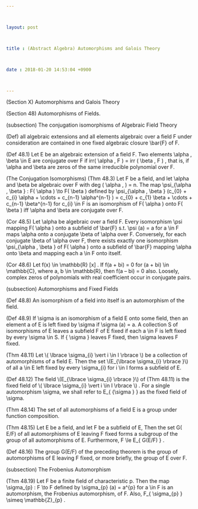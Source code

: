 ```yaml
---



layout: post



title : (Abstract Algebra) Automorphisms and Galois Theory



date : 2018-01-20 14:53:04 +0900



---
```


(Section X) Automorphisms and Galois Theory

(Section 48) Automorphisms of Fields.

(subsection) The conjugation isomorphisms of Algebraic Field Theory

(Def) all algebraic extensions and all elements algebraic over a field F under consideration are contained in one fixed algebraic closure \bar{F} of F.

(Def 48.1) Let E be an algebraic extension of a field F. Two elements \alpha , \beta \in E are conjugate over F if irr( \alpha , F ) = irr ( \beta , F ) , that is, if \alpha and \beta are zeros of the same irreducible polynomial over F.

(The Conjugation Isomorphisms) (Thm 48.3) Let F be a field, and let \alpha and \beta be algebraic over F with deg ( \alpha , ) = n. The map \psi_{\alpha , \beta } : F( \alpha ) \to F( \beta ) defined by \psi_{\alpha , \beta } (c_{0} + c_{i} \alpha + \cdots + c_{n-1} \alpha^{n-1} ) = c_{0} + c_{1} \beta + \cdots + c_{n-1} \beta^{n-1} for c_{i} \in F is an isomorphism of F( \alpha ) onto F( \beta ) iff \alpha and \beta are conjugate over F.

(Cor 48.5) Let \alpha be algebraic over a field F. Every isomorphism \psi mapping F( \alpha ) onto a subfield of \bar{F} s.t. \psi (a) = a for a \in F maps \alpha onto a conjugate \beta of \alpha over F. Conversely, for each conjugate \beta of \alpha over F, there exists exactly one isomorphism \psi_{\alpha , \beta } of F( \alpha ) onto a subfield of \bar{F} mapping \alpha onto \beta and mapping each a \in F onto itself.

(Cor 48.6) Let f(x) \in \mathbb{R} [x] . If f(a + bi) = 0 for (a + bi) \in \mathbb{C}, where a, b \in \mathbb{R}, then f(a – bi) = 0 also. Loosely, complex zeros of polynomials with real coefficient occur in conjugate pairs.

(subsection) Automorphisms and Fixed Fields

(Def 48.8) An isomorphism of a field into itself is an automorphism of the field.

(Def 48.9) If \sigma is an isomorphism of a field E onto some field, then an element a of E is left fixed by \sigma if \sigma (a) = a. A collection S of isomorphisms of E leaves a subfield F of E fixed if each a \in F is left fixed by every \sigma \in S. If { \sigma } leaves F fixed, then \sigma leaves F fixed.

(Thm 48.11) Let \\( \lbrace \sigma_{i}  \vert i \in I \rbrace  \\) be a collection of automorphisms of a field E. Then the set \\(E_{\lbrace \sigma_{i} \rbrace }\\) of all a \in E left fixed by every \sigma_{i} for i \in I forms a subfield of E.

(Def 48.12) The field \\(E_{\lbrace \sigma_{i} \rbrace }\\)  of (Thm 48.11) is the fixed field of \\( \lbrace \sigma_{i}  \vert i \in I \rbrace  \\) . For a single automorphism \sigma, we shall refer to E_{ {\sigma } } as the fixed field of \sigma.

(Thm 48.14) The set of all automorphisms of a field E is a group under function composition.

(Thm 48.15) Let E be a field, and let F be a subfield of E, Then the set G( E/F) of all automorphisms of E leaving F fixed forms a subgroup of the group of all automorphisms of E. Furthermore, F \le E_{ G(E/F) } .

(Def 48.16) The group G(E/F) of the preceding theorem is the group of automorphisms of E leaving F fixed, or more briefly, the group of E over F.

(subsection) The Frobenius Automorphism

(Thm 48.19) Let F be a finite field of characteristic p. Then the map \sigma_{p} : F \to F defined by \sigma_{p} (a) = a^{p} for a \in F is an automorphism, the Frobenius automorphism, of F. Also, F_{ \sigma_{p} } \simeq \mathbb{Z}_{p} .

